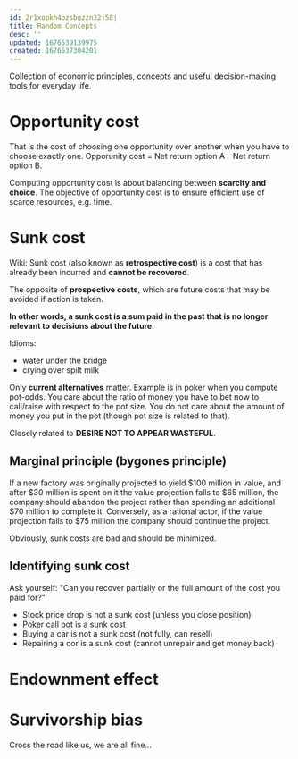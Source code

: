 ```yaml
---
id: 2r1xopkh4bzsbgzzn32j58j
title: Random Concepts
desc: ''
updated: 1676539139975
created: 1676537304201
---
```

Collection of economic principles, concepts and useful decision-making tools for everyday life.

# Opportunity cost

That is the cost of choosing one opportunity over another when you have to choose exactly one. Opporunity cost = Net return option A - Net return option B.

Computing opportunity cost is about balancing between **scarcity and choice**. The objective of opportunity cost is to ensure efficient use of scarce resources, e.g. time.

# Sunk cost

Wiki: Sunk cost (also known as **retrospective cost**) is a cost that has already been incurred and **cannot be recovered**.

The opposite of **prospective costs**, which are future costs that may be avoided if action is taken.

**In other words, a sunk cost is a sum paid in the past that is no longer relevant to decisions about the future.**

Idioms:
- water under the bridge
- crying over spilt milk

Only **current alternatives** matter. Example is in poker when you compute pot-odds. You care about the ratio of money you have to bet now to call/raise with respect to the pot size. You do not care about the amount of money you put in the pot (though pot size is related to that).


Closely related to **DESIRE NOT TO APPEAR WASTEFUL**.

## Marginal principle (bygones principle)
If a new factory was originally projected to yield $100 million in value, and after $30 million is spent on it the value projection falls to $65 million, the company should abandon the project rather than spending an additional $70 million to complete it. Conversely, as a rational actor, if the value projection falls to $75 million the company should continue the project.

Obviously, sunk costs are bad and should be minimized.

## Identifying sunk cost

Ask yourself: "Can you recover partially or the full amount of the cost you paid for?"

- Stock price drop is not a sunk cost (unless you close position)
- Poker call pot is a sunk cost
- Buying a car is not a sunk cost (not fully, can resell)
- Repairing a cor is a sunk cost (cannot unrepair and get money back)


# Endownment effect


# Survivorship bias

Cross the road like us, we are all fine...






